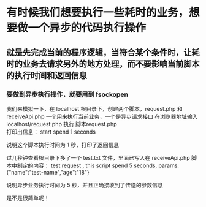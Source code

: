 # 有时候我们想要执行一些耗时的业务，想要做一个异步的代码执行操作
## 就是先完成当前的程序逻辑，当符合某个条件时，让耗时的业务去请求另外的地方处理，而不要影响当前脚本的执行时间和返回信息

### 要做到异步执行操作，就要用到 fsockopen

我们来模拟一下，在 localhost 根目录下，创建两个脚本，request.php 和 receiveApi.php
一个用来执行当前业务，一个是异步请求接口
在浏览器地址输入 localhost/request.php  执行 脚本request.php   
打印出信息： 
start
spend 1 seconds

说明这个脚本执行时间为 1 秒，打印了返回信息

过几秒钟查看根目录下多了一个 test.txt 文件，里面已写入在 receiveApi.php 脚本中制定的内容：
test request , this script spend 5 seconds, params: {"name":"test-name","age":"18"}

说明异步业务执行时间为 5 秒，并且正确接收到了传送的参数信息

是不是很简单呢！






